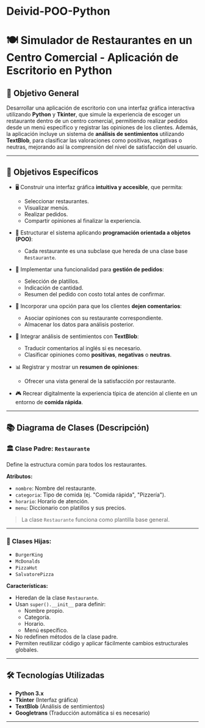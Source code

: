 # Deivid-POO-Python
# 🍽️ Simulador de Restaurantes en un Centro Comercial - Aplicación de Escritorio en Python

## 📌 Objetivo General

Desarrollar una aplicación de escritorio con una interfaz gráfica interactiva utilizando **Python** y **Tkinter**, que simule la experiencia de escoger un restaurante dentro de un centro comercial, permitiendo realizar pedidos desde un menú específico y registrar las opiniones de los clientes. Además, la aplicación incluye un sistema de **análisis de sentimientos** utilizando **TextBlob**, para clasificar las valoraciones como positivas, negativas o neutras, mejorando así la comprensión del nivel de satisfacción del usuario.

---

## 🎯 Objetivos Específicos

- 🖥️ Construir una interfaz gráfica **intuitiva y accesible**, que permita:
  - Seleccionar restaurantes.
  - Visualizar menús.
  - Realizar pedidos.
  - Compartir opiniones al finalizar la experiencia.

- 🧱 Estructurar el sistema aplicando **programación orientada a objetos (POO)**:
  - Cada restaurante es una subclase que hereda de una clase base `Restaurante`.

- 🛒 Implementar una funcionalidad para **gestión de pedidos**:
  - Selección de platillos.
  - Indicación de cantidad.
  - Resumen del pedido con costo total antes de confirmar.

- 💬 Incorporar una opción para que los clientes **dejen comentarios**:
  - Asociar opiniones con su restaurante correspondiente.
  - Almacenar los datos para análisis posterior.

- 🤖 Integrar análisis de sentimientos con **TextBlob**:
  - Traducir comentarios al inglés si es necesario.
  - Clasificar opiniones como **positivas**, **negativas** o **neutras**.

- 📊 Registrar y mostrar un **resumen de opiniones**:
  - Ofrecer una vista general de la satisfacción por restaurante.

- 🎮 Recrear digitalmente la experiencia típica de atención al cliente en un entorno de **comida rápida**.

---

## 📚 Diagrama de Clases (Descripción)

### 🏛️ Clase Padre: `Restaurante`

Define la estructura común para todos los restaurantes.

**Atributos:**
- `nombre`: Nombre del restaurante.
- `categoria`: Tipo de comida (ej. "Comida rápida", "Pizzería").
- `horario`: Horario de atención.
- `menu`: Diccionario con platillos y sus precios.

> La clase `Restaurante` funciona como plantilla base general.

---

### 🍔 Clases Hijas:

- `BurgerKing`
- `McDonalds`
- `PizzaHut`
- `SalvatorePizza`

**Características:**
- Heredan de la clase `Restaurante`.
- Usan `super().__init__` para definir:
  - Nombre propio.
  - Categoría.
  - Horario.
  - Menú específico.
- No redefinen métodos de la clase padre.
- Permiten reutilizar código y aplicar fácilmente cambios estructurales globales.

---

## 🛠️ Tecnologías Utilizadas

- **Python 3.x**
- **Tkinter** (Interfaz gráfica)
- **TextBlob** (Análisis de sentimientos)
- **Googletrans** (Traducción automática si es necesario)

---
